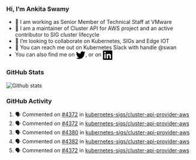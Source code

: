 ### Hi, I’m Ankita Swamy

- 💼 I am working as Senior Member of Technical Staff at VMware
- 👀 I am a maintainer of Cluster API for AWS project and an active contributor to SIG cluster lifecycle
- 💞️ I’m looking to collaborate on Kubernetes, SIGs and Edge IOT
- 💬 You can reach me out on Kubernetes Slack with handle @swan
- You can also find me on <a href="https://twitter.com/SwamyAnkita" target="blank"><img align="center" src="https://raw.githubusercontent.com/Ankitasw/Ankitasw/master/svg/twitter.svg" alt="Ankitasw" height="25" width="25" color="#1DA1f2" /></a>, or on <a href="https://www.linkedin.com/in/Ankitaswamy/" target="blank"><img align="center" src="https://raw.githubusercontent.com/Ankitasw/Ankitasw/master/svg/linkedin.svg" alt="Ankitasw" height="25" width="25" /></a>

### GitHub Stats
![Github stats](https://github-readme-stats.vercel.app/api?username=Ankitasw&count_private=true&show_icons=true&theme=tokyonight)

### GitHub Activity 
<!--START_SECTION:activity-->
1. 🗣 Commented on [#4372](https://github.com/kubernetes-sigs/cluster-api-provider-aws/issues/4372) in [kubernetes-sigs/cluster-api-provider-aws](https://github.com/kubernetes-sigs/cluster-api-provider-aws)
2. 🗣 Commented on [#4372](https://github.com/kubernetes-sigs/cluster-api-provider-aws/issues/4372) in [kubernetes-sigs/cluster-api-provider-aws](https://github.com/kubernetes-sigs/cluster-api-provider-aws)
3. 🗣 Commented on [#4380](https://github.com/kubernetes-sigs/cluster-api-provider-aws/issues/4380) in [kubernetes-sigs/cluster-api-provider-aws](https://github.com/kubernetes-sigs/cluster-api-provider-aws)
4. 🗣 Commented on [#4382](https://github.com/kubernetes-sigs/cluster-api-provider-aws/issues/4382) in [kubernetes-sigs/cluster-api-provider-aws](https://github.com/kubernetes-sigs/cluster-api-provider-aws)
5. 🗣 Commented on [#4372](https://github.com/kubernetes-sigs/cluster-api-provider-aws/issues/4372) in [kubernetes-sigs/cluster-api-provider-aws](https://github.com/kubernetes-sigs/cluster-api-provider-aws)
<!--END_SECTION:activity-->
